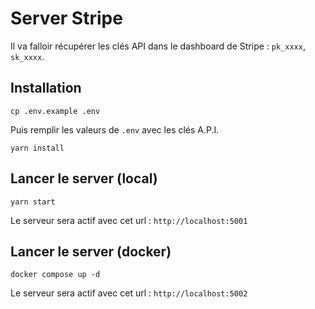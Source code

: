 # Server Stripe

Il va falloir récupérer les clés API dans le dashboard de Stripe : `pk_xxxx`, `sk_xxxx`.



## Installation

```shell
cp .env.example .env
```
Puis remplir les valeurs de `.env` avec les clés A.P.I.

```shell
yarn install
```

## Lancer le server (local)

```shell
yarn start
```

Le serveur sera actif avec cet url : `http://localhost:5001`

## Lancer le server (docker)

```shell
docker compose up -d
```

Le serveur sera actif avec cet url : `http://localhost:5002`
